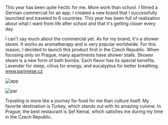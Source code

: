 This year has been quite hectic for me. More work than school. I filmed a German commercial for an app. I created a new brand that I successfully launched and traveled to 6 countries. This year has been full of realization about what I want from life after school and that it's getting closer every day.

I can't say much about the commercial yet. As for my brand, it's a shower steam. It works as aromatherapy and is very popular worldwide. For this reason, I decided to launch this product first in the Czech Republic. When focusing only on Prague, many apartments have shower stalls. Shower steam is a new form of bath bombs. Each flavor has its special benefits. Lavender for sleep, citrus for energy, and eucalyptus for better breathing. www.parimese.cz

![app](https://github.com/bucharova/english-for-designers/assets/150127129/17b19310-60dd-4b08-ab16-30babed5b2f0)


![par](https://github.com/bucharova/english-for-designers/assets/150127129/a9c3c208-4e79-46ce-956e-f6022076be45)


Traveling is more like a journey for food for me than culture itself. My favorite destination is Turkey, which stands out with its amazing cuisine. In Prague, the best restaurant is Şef Kemal, which satisfies me during my time in the Czech Republic.
